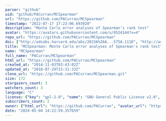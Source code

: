 ```yaml
---
parser: "github"
uid: "github/PACurran/MCSpearman"
url: "https://github.com/PACurran/MCSpearman"
timestamp: "2022-07-17 17:23:06.693920"
description: "Monte Carlo error analyses of Spearman’s rank test"
avatar: "https://avatars.githubusercontent.com/u/9524144?v=4"
repo_url: "https://github.com/PACurran/MCSpearman"
doi: ["http://adsabs.harvard.edu/abs/2015A%26A...575A.111D", "http://adsabs.harvard.edu/abs/2014arXiv1411.3816C", "https://ui.adsabs.harvard.edu/abs/2015ascl.soft04008C/abstract"]
title: "MCSpearman: Monte Carlo error analyses of Spearman's rank test"
name: "MCSpearman"
full_name: "PACurran/MCSpearman"
html_url: "https://github.com/PACurran/MCSpearman"
created_at: "2014-11-03T03:43:02Z"
updated_at: "2018-07-29T15:31:33Z"
clone_url: "https://github.com/PACurran/MCSpearman.git"
size: 172
stargazers_count: 3
watchers_count: 3
language: "C"
license: {"key": "gpl-2.0", "name": "GNU General Public License v2.0", "spdx_id": "GPL-2.0", "url": "https://api.github.com/licenses/gpl-2.0", "node_id": "MDc6TGljZW5zZTg="}
subscribers_count: 2
owner: {"html_url": "https://github.com/PACurran", "avatar_url": "https://avatars.githubusercontent.com/u/9524144?v=4", "login": "PACurran", "type": "User"}
date: "2024-05-04 14:22:59.357659"
---
```

